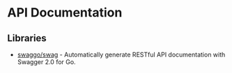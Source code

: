 # API Documentation

## Libraries
- [swaggo/swag](https://github.com/swaggo/swag) - Automatically generate RESTful API documentation with Swagger 2.0 for Go.